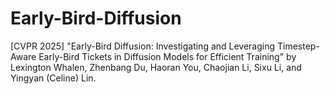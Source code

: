 # Early-Bird-Diffusion
[CVPR 2025] "Early-Bird Diffusion: Investigating and Leveraging Timestep-Aware Early-Bird Tickets in Diffusion Models for Efficient Training" by Lexington Whalen, Zhenbang Du, Haoran You, Chaojian Li, Sixu Li, and Yingyan (Celine) Lin.
